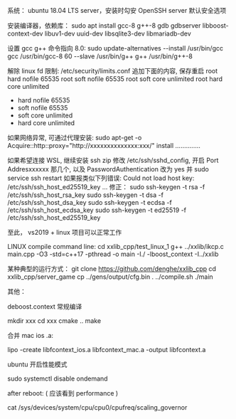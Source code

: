 系统：
ubuntu 18.04 LTS server，安装时勾安 OpenSSH server 默认安全选项

安装编译器，依赖库：
sudo apt install gcc-8 g++-8 gdb gdbserver libboost-context-dev libuv1-dev uuid-dev libsqlite3-dev libmariadb-dev

设置 gcc g++ 命令指向 8.0:
sudo update-alternatives --install /usr/bin/gcc gcc /usr/bin/gcc-8 60 --slave /usr/bin/g++ g++ /usr/bin/g++-8

解除 linux fd 限制: /etc/security/limits.conf 追加下面的内容, 保存重启
root hard nofile 65535
root soft nofile 65535
root soft core unlimited
root hard core unlimited
* hard nofile 65535
* soft nofile 65535
* soft core unlimited
* hard core unlimited




如果网络异常, 可通过代理安装:
sudo apt-get -o Acquire::http::proxy="http://xxxxxxxxxxxxxx:xxx/" install ..............

如果希望连接 WSL, 继续安装 ssh zip
修改 /etc/ssh/sshd_config, 开启 Port Addresxxxxxx 那几个, 以及 PasswordAuthentication 改为 yes
并 sudo service ssh restart
如果报类似下列错误:
Could not load host key: /etc/ssh/ssh_host_ed25519_key
...
修正：
sudo ssh-keygen -t rsa -f /etc/ssh/ssh_host_rsa_key
sudo ssh-keygen -t dsa -f /etc/ssh/ssh_host_dsa_key
sudo ssh-keygen -t ecdsa -f /etc/ssh/ssh_host_ecdsa_key
sudo ssh-keygen -t ed25519 -f /etc/ssh/ssh_host_ed25519_key




至此，
vs2019 + linux 项目可以正常工作




LINUX compile command line:
cd xxlib_cpp/test_linux_1
g++ ../xxlib/ikcp.c main.cpp -O3 -std=c++17 -pthread -o main -I./ -lboost_context -I../xxlib











某种典型的运行方式：
git clone https://github.com/denghe/xxlib_cpp
cd xxlib_cpp/server_game
cp ../gens/output/cfg.bin .
../compile.sh
./main




其他：

deboost.context 常规编译

mkdir xxx
cd xxx
cmake ..
make

合并 mac ios .a:

lipo -create libfcontext_ios.a libfcontext_mac.a -output libfcontext.a







ubuntu 开启性能模式

sudo systemctl disable ondemand

after reboot: ( 应该看到 performance )

cat /sys/devices/system/cpu/cpu0/cpufreq/scaling_governor
